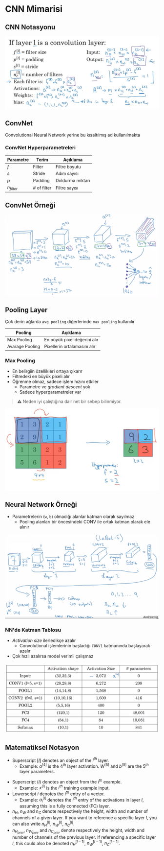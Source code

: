 # CNN Mimarisi <!-- omit in toc -->

## CNN Notasyonu

![](../../res/cnn_architecture_notation.png)

## ConvNet

Convolutional Neural Network yerine bu kısaltılmış ad kullanılmakta

### ConvNet Hyperparametreleri

| Parametre    | Terim        | Açıklama         |
| ------------ | ------------ | ---------------- |
| $f$          | Filter       | Filtre boyutu    |
| $s$          | Stride       | Adım sayısı      |
| $p$          | Padding      | Doldurma miktarı |
| $n_{filter}$ | \# of filter | Filtre sayısı    |

## ConvNet Örneği

![](../../res/convnet_nn.png)

## Pooling Layer

Çok derin ağlarda `avg pooling` diğerlerinde `max pooling` kullanılır

| Pooling         | Açıklama                     |
| --------------- | ---------------------------- |
| Max Pooling     | En büyük pixel değerini alır |
| Avarage Pooling | Pixellerin ortalamasını alır |

### Max Pooling

- En belirgiin özellikleri ortaya çıkarır
- Filtredeki en büyük pixeli alır
- Öğrenme olmaz, sadece işlem hızını etkiler
  - Parametre ve _gradient descent_ yok
  - Sadece hyperparametreler var

> ⚠ Neden iyi çalıştığına dair net bir sebep bilinmiyor.

![](../../res/cnn_pool_layer_max.png)

## Neural Network Örneği

- Parametrelerin (`w`, `b`) olmadığı alanlar katman olarak sayılmaz
  - Pooling alanları bir öncesindeki CONV ile ortak katman olarak ele alınır

![](../../res/ex_nn_conv_pool.png)

### NN'de Katman Tablosu

- _Activation size_ ilerledikçe azalır
  - Convolutional işlemlerinin başladığı `CONV1` katmanında başlayarak azalır
- Çok hızlı azalırsa model verimli çalışmaz

![](../../res/table_nn_layer_confpad.png)

## Matematiksel Notasyon

- Superscript $[l]$ denotes an object of the $l^{th}$ layer.
  - Example: $a^{[4]}$ is the $4^{th}$ layer activation. $W^{[5]}$ and $b^{[5]}$ are the $5^{th}$ layer parameters.

* Superscript $(i)$ denotes an object from the $i^{th}$ example.
  - Example: $x^{(i)}$ is the $i^{th}$ training example input.
* Lowerscript $i$ denotes the $i^{th}$ entry of a vector.
  - Example: $a^{[l]}_i$ denotes the $i^{th}$ entry of the activations in layer $l$, assuming this is a fully connected (FC) layer.
* $n_H$, $n_W$ and $n_C$ denote respectively the height, width and number of channels of a given layer. If you want to reference a specific layer $l$, you can also write $n_H^{[l]}$, $n_W^{[l]}$, $n_C^{[l]}$.
* $n_{H_{prev}}$, $n_{W_{prev}}$ and $n_{C_{prev}}$ denote respectively the height, width and number of channels of the previous layer. If referencing a specific layer $l$, this could also be denoted $n_H^{[l-1]}$, $n_W^{[l-1]}$, $n_C^{[l-1]}$.
